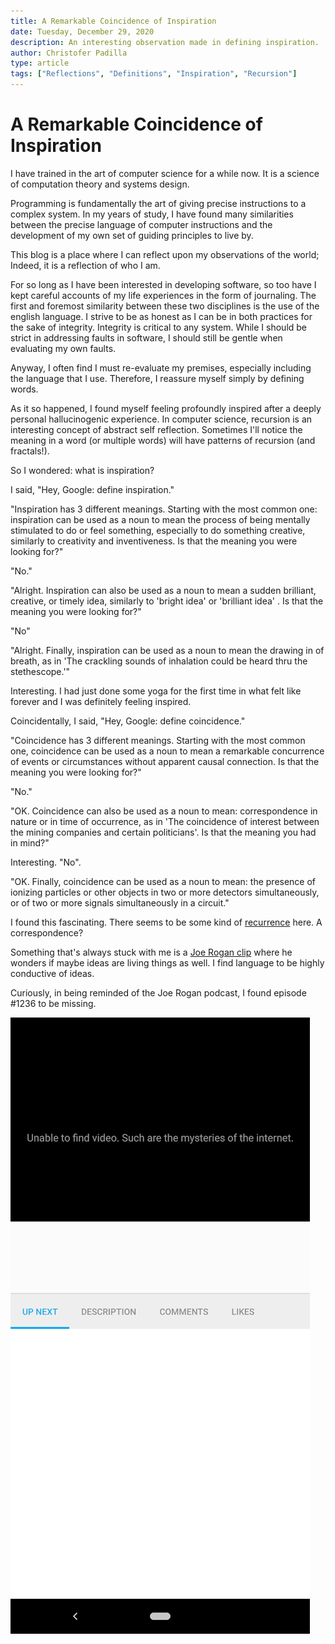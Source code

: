 ```yaml
---
title: A Remarkable Coincidence of Inspiration
date: Tuesday, December 29, 2020
description: An interesting observation made in defining inspiration.
author: Christofer Padilla
type: article
tags: ["Reflections", "Definitions", "Inspiration", "Recursion"]
---
```


# A Remarkable Coincidence of Inspiration

I have trained in the art of computer science for a while now. It is a science of computation theory and systems design.

Programming is fundamentally the art of giving precise instructions to a complex system. In my years of study, I have found many similarities between the precise language of computer instructions and the development of my own set of guiding principles to live by.

This blog is a place where I can reflect upon my observations of the world; Indeed, it is a reflection of who I am.

For so long as I have been interested in developing software, so too have I kept careful accounts of my life experiences in the form of journaling. The first and foremost similarity between these two disciplines is the use of the english language. I strive to be as honest as I can be in both practices for the sake of integrity. Integrity is critical to any system. While I should be strict in addressing faults in software, I should still be gentle when evaluating my own faults.

Anyway, I often find I must re-evaluate my premises, especially including the language that I use. Therefore, I reassure myself simply by defining words.

As it so happened, I found myself feeling profoundly inspired after a deeply personal hallucinogenic experience. In computer science, recursion is an interesting concept of abstract self reflection. Sometimes I'll notice the meaning in a word (or multiple words) will have patterns of recursion (and fractals!).

So I wondered: what is inspiration?

I said, "Hey, Google: define inspiration."

"Inspiration has 3 different meanings. Starting with the most common one: inspiration can be used as a noun to mean the process of being mentally stimulated to do or feel something, especially to do something creative, similarly to creativity and inventiveness. Is that the meaning you were looking for?"

"No."

"Alright. Inspiration can also be used as a noun to mean a sudden brilliant, creative, or timely idea, similarly to 'bright idea' or 'brilliant idea' . Is that the meaning you were looking for?"

"No"

"Alright. Finally, inspiration can be used as a noun to mean the drawing in of breath, as in 'The crackling sounds of inhalation could be heard thru the stethescope.'"

Interesting. I had just done some yoga for the first time in what felt like forever and I was definitely feeling inspired.

Coincidentally, I said, "Hey, Google: define coincidence."

"Coincidence has 3 different meanings. Starting with the most common one, coincidence can be used as a noun to mean a remarkable concurrence of events or circumstances without apparent causal connection. Is that the meaning you were looking for?"

"No."

"OK. Coincidence can also be used as a noun to mean: correspondence in nature or in time of occurrence, as in 'The coincidence of interest between the mining companies and certain politicians'. Is that the meaning you had in mind?"

Interesting. "No".

"OK. Finally, coincidence can be used as a noun to mean: the presence of ionizing particles or other objects in two or more detectors simultaneously, or of two or more signals simultaneously in a circuit."

I found this fascinating. There seems to be some kind of [recurrence](https://www.google.com/search?q=recursion) here. A correspondence?

Something that's always stuck with me is a [Joe Rogan clip](https://www.youtube.com/watch?v=m9jvdaxdRjo) where he wonders if maybe ideas are living things as well. I find language to be highly conductive of ideas.

Curiously, in being reminded of the Joe Rogan podcast, I found episode #1236 to be missing.

![Such are the mysteries of the internet](./images/mystery.png)

<TagLinks />

<Comments />




